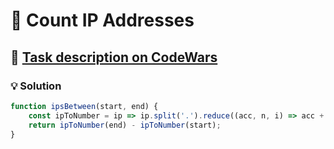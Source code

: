 # 📝 Count IP Addresses

## 🔗 [Task description on CodeWars](https://www.codewars.com/kata/526989a41034285187000de4)

### 💡 Solution

```javascript
function ipsBetween(start, end) {
    const ipToNumber = ip => ip.split('.').reduce((acc, n, i) => acc + (+n) * (256 ** (3 - i)), 0);
    return ipToNumber(end) - ipToNumber(start);
}
```
